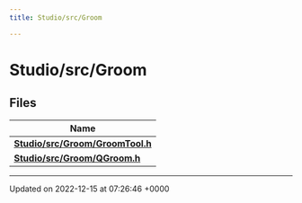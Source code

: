 ```yaml
---
title: Studio/src/Groom

---
```


# Studio/src/Groom



## Files

| Name           |
| -------------- |
| **[Studio/src/Groom/GroomTool.h](../Files/GroomTool_8h.md#file-groomtool.h)**  |
| **[Studio/src/Groom/QGroom.h](../Files/QGroom_8h.md#file-qgroom.h)**  |






-------------------------------

Updated on 2022-12-15 at 07:26:46 +0000
